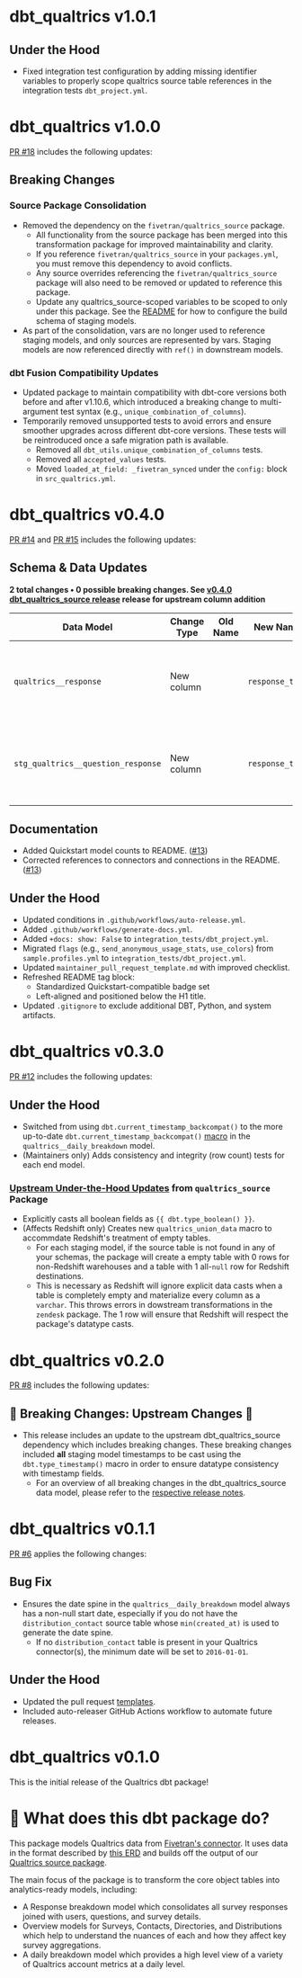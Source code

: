 # dbt_qualtrics v1.0.1

## Under the Hood
- Fixed integration test configuration by adding missing identifier variables to properly scope qualtrics source table references in the integration tests `dbt_project.yml`.

# dbt_qualtrics v1.0.0

[PR #18](https://github.com/fivetran/dbt_qualtrics/pull/18) includes the following updates:

## Breaking Changes

### Source Package Consolidation
- Removed the dependency on the `fivetran/qualtrics_source` package.
  - All functionality from the source package has been merged into this transformation package for improved maintainability and clarity.
  - If you reference `fivetran/qualtrics_source` in your `packages.yml`, you must remove this dependency to avoid conflicts.
  - Any source overrides referencing the `fivetran/qualtrics_source` package will also need to be removed or updated to reference this package.
  - Update any qualtrics_source-scoped variables to be scoped to only under this package. See the [README](https://github.com/fivetran/dbt_qualtrics/blob/main/README.md) for how to configure the build schema of staging models.
- As part of the consolidation, vars are no longer used to reference staging models, and only sources are represented by vars. Staging models are now referenced directly with `ref()` in downstream models.

### dbt Fusion Compatibility Updates
- Updated package to maintain compatibility with dbt-core versions both before and after v1.10.6, which introduced a breaking change to multi-argument test syntax (e.g., `unique_combination_of_columns`).
- Temporarily removed unsupported tests to avoid errors and ensure smoother upgrades across different dbt-core versions. These tests will be reintroduced once a safe migration path is available.
  - Removed all `dbt_utils.unique_combination_of_columns` tests.
  - Removed all `accepted_values` tests.
  - Moved `loaded_at_field: _fivetran_synced` under the `config:` block in `src_qualtrics.yml`.

# dbt_qualtrics v0.4.0

[PR #14](https://github.com/fivetran/dbt_qualtrics/pull/14) and [PR #15](https://github.com/fivetran/dbt_qualtrics/pull/15) includes the following updates:

## Schema & Data Updates
**2 total changes • 0 possible breaking changes. See [v0.4.0 dbt_qualtrics_source release](https://github.com/fivetran/dbt_qualtrics_source/releases/tag/v0.4.0) release for upstream column addition**

| Data Model | Change Type | Old Name | New Name | Notes |
| --- | --- | --- | --- | --- |
| `qualtrics__response` | New column |  | `response_text` | Captures the free text response associated with the question. |
| `stg_qualtrics__question_response` | New column |  | `response_text` | Captures the free text response associated with the question. |

## Documentation
- Added Quickstart model counts to README. ([#13](https://github.com/fivetran/dbt_qualtrics/pull/13))
- Corrected references to connectors and connections in the README. ([#13](https://github.com/fivetran/dbt_qualtrics/pull/13))

## Under the Hood
- Updated conditions in `.github/workflows/auto-release.yml`.
- Added `.github/workflows/generate-docs.yml`.
- Added `+docs: show: False` to `integration_tests/dbt_project.yml`.
- Migrated `flags` (e.g., `send_anonymous_usage_stats`, `use_colors`) from `sample.profiles.yml` to `integration_tests/dbt_project.yml`.
- Updated `maintainer_pull_request_template.md` with improved checklist.
- Refreshed README tag block:
  - Standardized Quickstart-compatible badge set
  - Left-aligned and positioned below the H1 title.
- Updated `.gitignore` to exclude additional DBT, Python, and system artifacts.

# dbt_qualtrics v0.3.0

[PR #12](https://github.com/fivetran/dbt_qualtrics/pull/12) includes the following updates:

## Under the Hood
- Switched from using `dbt.current_timestamp_backcompat()` to the more up-to-date `dbt.current_timestamp_backcompat()` [macro](https://docs.getdbt.com/reference/dbt-jinja-functions/cross-database-macros#current_timestamp) in the `qualtrics__daily_breakdown` model.
- (Maintainers only) Adds consistency and integrity (row count) tests for each end model.

### [Upstream Under-the-Hood Updates](https://github.com/fivetran/dbt_qualtrics_source/blob/main/CHANGELOG.md) from `qualtrics_source` Package
- Explicitly casts all boolean fields as `{{ dbt.type_boolean() }}`.
- (Affects Redshift only) Creates new `qualtrics_union_data` macro to accommdate Redshift's treatment of empty tables.
  - For each staging model, if the source table is not found in any of your schemas, the package will create a empty table with 0 rows for non-Redshift warehouses and a table with 1 all-`null` row for Redshift destinations.
  - This is necessary as Redshift will ignore explicit data casts when a table is completely empty and materialize every column as a `varchar`. This throws errors in dowstream transformations in the `zendesk` package. The 1 row will ensure that Redshift will respect the package's datatype casts.

# dbt_qualtrics v0.2.0

[PR #8](https://github.com/fivetran/dbt_qualtrics/pull/8) includes the following updates: 

## 🚨 Breaking Changes: Upstream Changes 🚨
- This release includes an update to the upstream dbt_qualtrics_source dependency which includes breaking changes. These breaking changes included **all** staging model timestamps to be cast using the `dbt.type_timestamp()` macro in order to ensure datatype consistency with timestamp fields.
  - For an overview of all breaking changes in the dbt_qualtrics_source data model, please refer to the [respective release notes](https://github.com/fivetran/dbt_qualtrics_source/releases/tag/v0.2.0).

# dbt_qualtrics v0.1.1

[PR #6](https://github.com/fivetran/dbt_qualtrics/pull/6) applies the following changes:

## Bug Fix
- Ensures the date spine in the `qualtrics__daily_breakdown` model always has a non-null start date, especially if you do not have the `distribution_contact` source table whose `min(created_at)` is used to generate the date spine. 
  - If no `distribution_contact` table is present in your Qualtrics connector(s), the minimum date will be set to `2016-01-01`.

## Under the Hood
- Updated the pull request [templates](/.github).
- Included auto-releaser GitHub Actions workflow to automate future releases.

# dbt_qualtrics v0.1.0
This is the initial release of the Qualtrics dbt package!

# 📣 What does this dbt package do?

This package models Qualtrics data from [Fivetran's connector](https://fivetran.com/docs/applications/qualtrics). It uses data in the format described by [this ERD](https://fivetran.com/docs/applications/qualtrics#schemainformation) and builds off the output of our [Qualtrics source package](https://github.com/fivetran/dbt_qualtrics_source).

The main focus of the package is to transform the core object tables into analytics-ready models, including:
- A Response breakdown model which consolidates all survey responses joined with users, questions, and survey details.
- Overview models for Surveys, Contacts, Directories, and Distributions which help to understand the nuances of each and how they affect key survey aggregations.
- A daily breakdown model which provides a high level view of a variety of Qualtrics account metrics at a daily level.
